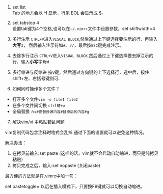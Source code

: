 1. set list  
Tab 的地方会以 ^I 显示，行尾 EOL 会显示成 $。

2. set tabstop 4  
设置tab键为4个空格,也可以在`~/.vimrc`文件中设置参数，set shiftwidth=4

3. 多行注示
`CTRL+V`进入`VISUAL BLOCK`,然后通过上下键选择要注示的行，再输入**大写**`I`，
然后输入注示符如`#`、`//`，最后按`ESC`键完成注示。

4. 去除多行注示
`CTRL+V`进入`VISUAL BLOCK`,然后通过上下键选择要去掉注示的行，输入**小写**字母`d`

5. 多行缩进与反缩进
按v键，然后通过方向键的上下选择行，选中后，按住shift+左、右括号键则可.

6. 如何同时操作多个文件？
  * 打开多个文件`vim -o file1 file2`
  * 在多个文件间切换 `ctrl键+w`
* 全局替换 :`%s#要替换源内容#替换后的内容#g`

7.  解决vim/vi 中粘贴错乱问题

vim复制代码包含注释时格式会乱掉
通过下面的设置就可以避免这种情况。

解决办法：
1. 在拷贝前输入:set paste (这样的话，vim就不会启动自动缩进，而只是纯拷贝粘贴）
2. 拷贝完成之后，输入:set nopaste (关闭paste)

最方便的方法就是在.vimrc中加一句：

set pastetoggle=<F9>
以后在插入模式下，只要按F9键就可以切换自动缩进。